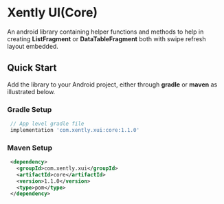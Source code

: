 # Xently UI(Core)

 An android library containing helper functions and methods to help in creating **ListFragment** or
 **DataTableFragment** both with swipe refresh layout embedded.

## Quick Start

Add the library to your Android project, either through **gradle** or **maven** as illustrated below.

### Gradle Setup

```gradle
 // App level gradle file
 implementation 'com.xently.xui:core:1.1.0'
```

### Maven Setup

```xml
 <dependency>
   <groupId>com.xently.xui</groupId>
   <artifactId>core</artifactId>
   <version>1.1.0</version>
   <type>pom</type>
 </dependency>
```